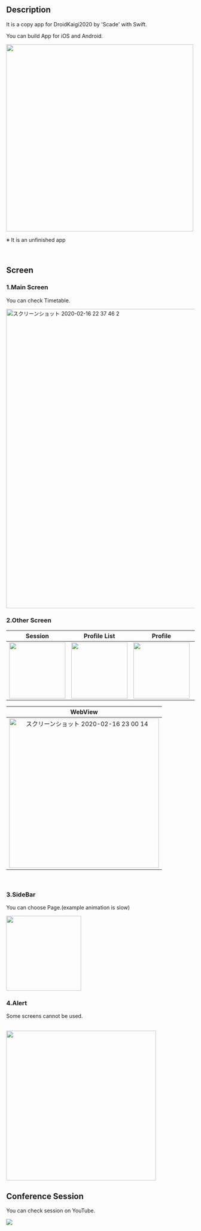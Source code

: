 ## Description

It is a copy app for DroidKaigi2020 by 'Scade' with Swift.

You can build App for iOS and Android.

<img width="500" src="https://user-images.githubusercontent.com/24838521/184948553-3f58a421-db4a-466f-bad5-105ab4f93a39.png">

※ It is an unfinished app

<br>


## Screen

### 1.Main Screen

You can check Timetable.


<img width="800" alt="スクリーンショット 2020-02-16 22 37 46 2" src="https://user-images.githubusercontent.com/24838521/74605697-c2a15880-510d-11ea-8edf-7c0883e3eaa2.png">

### 2.Other Screen

|Session|Profile List|Profile|About|Map|Sponsor|
|:---:|:---:|:---:|:---:|:---:|:---:|
|<img width="150" src="https://user-images.githubusercontent.com/24838521/184946599-7d5d7cae-1090-41f6-8278-c3e8d446dfbc.png">|<img width="150" src="https://user-images.githubusercontent.com/24838521/184947123-e25cd3e7-24d0-4725-a22f-b9a2555caf2c.png">|<img width="150" src="https://user-images.githubusercontent.com/24838521/184947134-a136fe1f-f9f2-403e-b62f-1f59efccfade.png">|<img width="150" src="https://user-images.githubusercontent.com/24838521/184947764-5ca1e0c0-3659-4fe2-bb60-0671d5d78cce.png">|<img width="150" src="https://user-images.githubusercontent.com/24838521/184947770-c32ac0b5-b8dd-4858-9c24-2f448c79a284.png">|<img width="150" src="https://user-images.githubusercontent.com/24838521/184947773-560935b8-c85b-4c63-b7e0-9486129a29a5.png">|

|WebView|
|:---:|
|<img width="400" alt="スクリーンショット 2020-02-16 23 00 14" src="https://user-images.githubusercontent.com/24838521/74606370-41e55b00-5113-11ea-8928-a508c78e3798.png">|

<br>

### 3.SideBar

You can choose Page.(example animation is slow)

<img width="200" src="https://user-images.githubusercontent.com/24838521/74606307-bd92d800-5112-11ea-99a6-f7461640a96c.gif">

<br>

### 4.Alert

Some screens cannot be used.

<br>

<img width="400" src="https://user-images.githubusercontent.com/24838521/184950014-187f1d3e-03ab-4591-9e0f-65ece8533140.png">


<br>

## Conference Session

You can check session on YouTube.

[![](https://img.youtube.com/vi/cUzA4YThK7s/0.jpg)](https://www.youtube.com/watch?v=cUzA4YThK7s)

<br>
